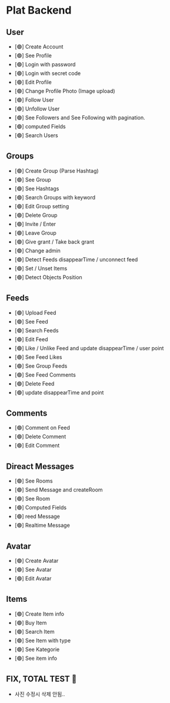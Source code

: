 # Plat Backend #

## User
- [🟢] Create Account
- [🟢] See Profile
- [🟢] Login with password
- [🟢] Login with secret code
- [🟢] Edit Profile
- [🟢] Change Profile Photo (Image upload)
- [🟢] Follow User
- [🟢] Unfollow User
- [🟢] See Followers and See Following with pagination.
- [🟢] computed Fields
- [🟢] Search Users


## Groups
- [🟢] Create Group (Parse Hashtag)
- [🟢] See Group
- [🟢] See Hashtags
- [🟢] Search Groups with keyword
- [🟢] Edit Group setting
- [🟢] Delete Group 
- [🟢] Invite / Enter  
- [🟢] Leave Group 
- [🟢] Give grant / Take back grant
- [🟢] Change admin
- [🟢] Detect Feeds disappearTime / unconnect feed
- [🟢] Set / Unset Items 
- [🟢] Detect Objects Position


## Feeds
- [🟢] Upload Feed
- [🟢] See Feed
- [🟢] Search Feeds
- [🟢] Edit Feed
- [🟢] Like / Unlike Feed and update disappearTime / user point
- [🟢] See Feed Likes
- [🟢] See Group Feeds
- [🟢] See Feed Comments
- [🟢] Delete Feed
- [🟢] update disappearTime and point


## Comments
- [🟢] Comment on Feed
- [🟢] Delete Comment
- [🟢] Edit Comment


## Direact Messages
- [🟢] See Rooms
- [🟢] Send Message and createRoom
- [🟢] See Room
- [🟢] Computed Fields
- [🟢] reed Message
- [🟢] Realtime Message


## Avatar
- [🟢] Create Avatar 
- [🟢] See Avatar 
- [🟢] Edit Avatar


## Items
- [🟢] Create Item info
- [🟢] Buy Item
- [🟢] Search Item
- [🟢] See Item with type
- [🟢] See Kategorie
- [🟢] See item info 

## FIX, TOTAL TEST 🔴
- 사진 수정시 삭제 안됨..